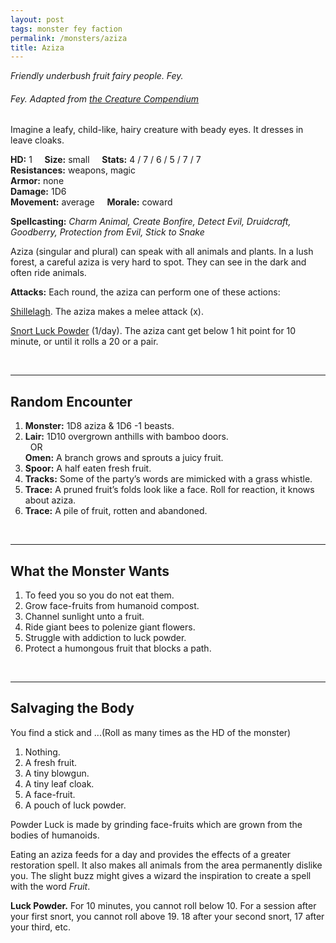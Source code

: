 ```yaml
---
layout: post
tags: monster fey faction
permalink: /monsters/aziza
title: Aziza
---
```


*Friendly underbush fruit fairy people. Fey.*

###### Fey. Adapted from [the Creature Compendium](https://www.drivethrurpg.com/product/147588/CC1-Creature-Compendium)

Imagine a leafy, child-like, hairy creature with beady eyes. It dresses in leave cloaks.

**HD:** 1  &nbsp; &nbsp;  **Size:** small &nbsp; &nbsp; **Stats:** 4 / 7 / 6 / 5 / 7 / 7 <br>
**Resistances:** weapons, magic <br>
**Armor:** none <br>
**Damage:** 1D6 <br>
**Movement:** average &nbsp; &nbsp; **Morale:** coward <br>

**Spellcasting:** *Charm Animal, Create Bonfire, Detect Evil, Druidcraft, Goodberry, Protection from Evil, Stick to Snake*

Aziza (singular and plural) can speak with all animals and plants. In a lush forest, a careful aziza is very hard to spot. They can see in the dark and often ride animals.

**Attacks:**  Each round, the aziza can perform one of these actions:

<ins>Shillelagh</ins>. The aziza makes a melee attack (x).

<ins>Snort Luck Powder</ins> (1/day). The aziza cant get  below 1 hit point for 10 minute, or until it rolls a 20 or a pair.

<br>

---

## Random Encounter

1. **Monster:** 1D8 aziza & 1D6 -1 beasts.
1. **Lair:** 1D10 overgrown anthills with bamboo doors. <br>	&nbsp; OR <br>	**Omen:** A branch grows and sprouts a juicy fruit.
1. **Spoor:** A half eaten fresh fruit.
1. **Tracks:**  Some of the party’s words are mimicked with a grass whistle.
1. **Trace:** A pruned fruit’s folds look like a face. Roll for reaction, it knows about aziza.
1. **Trace:** A pile of fruit, rotten and abandoned.

<br>

---

## What the Monster Wants

1. To feed you so you do not eat them.
1. Grow face-fruits from humanoid compost.
1. Channel sunlight unto a fruit.
1. Ride giant bees to polenize giant flowers.
1. Struggle with addiction to luck powder.
1. Protect a humongous fruit that blocks a path. 

<br>

---

## Salvaging the Body

You find a stick and ...(Roll as many times as the HD of the monster)

1. Nothing.
1. A fresh fruit.
1. A tiny blowgun.
1. A tiny leaf cloak.
1. A face-fruit.
1. A pouch of luck powder.

Powder Luck is made by grinding face-fruits which are grown from the bodies of humanoids. 

Eating an aziza feeds for a day and provides the effects of a greater restoration spell. It also makes all animals from the area permanently dislike you. The slight buzz might gives a wizard the inspiration to create a spell with the word *Fruit*.

<span class="alchemy">**Luck Powder.** For 10 minutes, you cannot roll below 10. For a session after your first snort, you cannot roll above 19. 18 after your second snort, 17 after your third, etc.</span>

